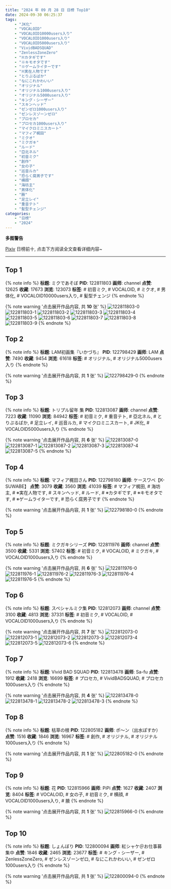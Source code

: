 ```yaml
---
title: "2024 年 09 月 28 日 日榜 Top10"
date: 2024-09-30 06:25:37
tags:
    - "JK化"
    - "VOCALOID"
    - "VOCALOID10000users入り"
    - "VOCALOID1000users入り"
    - "VOCALOID5000users入り"
    - "VividBADSQUAD"
    - "ZenlessZoneZero"
    - "※カタギです"
    - "※キモオタです"
    - "※ゲームライターです"
    - "※実在人物です"
    - "とりぷるばか"
    - "なにこれかわいい"
    - "オリジナル"
    - "オリジナル1000users入り"
    - "オリジナル5000users入り"
    - "キング・シーザー"
    - "スキンヘッド"
    - "ゼンゼロ1000users入り"
    - "ゼンレスゾーンゼロ"
    - "プロセカ"
    - "プロセカ1000users入り"
    - "マイクロミニスカート"
    - "マフィア梶田"
    - "ミクオ"
    - "ミクガキ"
    - "ルード"
    - "亞北ネル"
    - "初音ミク"
    - "創作"
    - "女の子"
    - "巡音ルカ"
    - "恐らく腐男子です"
    - "横顔"
    - "海坊主"
    - "男体化"
    - "腋"
    - "足立レイ"
    - "重音テト"
    - "髪型チェンジ"
categories:
    - "日榜"
    - "2024"
---
```


<i class="fa fa-triangle-exclamation"></i>**多图警告**<i class="fa fa-triangle-exclamation"></i>

[Pixiv](https://www.pixiv.net/) 日榜前十, 点击下方阅读全文查看详细内容~

<!-- more -->

---

## Top 1

{% note info %}
**标题**: ミクであそぼ
**PID**: 122811803 **画师**: channel
**点赞**: 12625 **收藏**: 17673 **浏览**: 123073
**标签**: # 初音ミク, # VOCALOID, # ミクオ, # 男体化, # VOCALOID10000users入り, # 髪型チェンジ
{% endnote %}

{% note warning '点击展开作品内容, 共 **10** 张' %}
![122811803-0](https://i.pixiv.re/img-original/img/2024/09/27/16/16/46/122811803_p0.jpg)
![122811803-1](https://i.pixiv.re/img-original/img/2024/09/27/16/16/46/122811803_p1.jpg)
![122811803-2](https://i.pixiv.re/img-original/img/2024/09/27/16/16/46/122811803_p2.jpg)
![122811803-3](https://i.pixiv.re/img-original/img/2024/09/27/16/16/46/122811803_p3.jpg)
![122811803-4](https://i.pixiv.re/img-original/img/2024/09/27/16/16/46/122811803_p4.jpg)
![122811803-5](https://i.pixiv.re/img-original/img/2024/09/27/16/16/46/122811803_p5.jpg)
![122811803-6](https://i.pixiv.re/img-original/img/2024/09/27/16/16/46/122811803_p6.jpg)
![122811803-7](https://i.pixiv.re/img-original/img/2024/09/27/16/16/46/122811803_p7.jpg)
![122811803-8](https://i.pixiv.re/img-original/img/2024/09/27/16/16/46/122811803_p8.jpg)
![122811803-9](https://i.pixiv.re/img-original/img/2024/09/27/16/16/46/122811803_p9.jpg)
{% endnote %}

## Top 2

{% note info %}
**标题**: LAM初画集『いかづち』
**PID**: 122798429 **画师**: LAM
**点赞**: 7490 **收藏**: 9454 **浏览**: 61618
**标签**: # オリジナル, # オリジナル5000users入り
{% endnote %}

{% note warning '点击展开作品内容, 共 **1** 张' %}
![122798429-0](https://i.pixiv.re/img-original/img/2024/09/27/00/02/24/122798429_p0.jpg)
{% endnote %}

## Top 3

{% note info %}
**标题**: トリプル留年 集
**PID**: 122813087 **画师**: channel
**点赞**: 7223 **收藏**: 11090 **浏览**: 84942
**标签**: # 初音ミク, # 重音テト, # 亞北ネル, # とりぷるばか, # 足立レイ, # 巡音ルカ, # マイクロミニスカート, # JK化, # VOCALOID5000users入り
{% endnote %}

{% note warning '点击展开作品内容, 共 **6** 张' %}
![122813087-0](https://i.pixiv.re/img-original/img/2024/09/27/16/50/09/122813087_p0.jpg)
![122813087-1](https://i.pixiv.re/img-original/img/2024/09/27/16/50/09/122813087_p1.jpg)
![122813087-2](https://i.pixiv.re/img-original/img/2024/09/27/16/50/09/122813087_p2.jpg)
![122813087-3](https://i.pixiv.re/img-original/img/2024/09/27/16/50/09/122813087_p3.jpg)
![122813087-4](https://i.pixiv.re/img-original/img/2024/09/27/16/50/09/122813087_p4.jpg)
![122813087-5](https://i.pixiv.re/img-original/img/2024/09/27/16/50/09/122813087_p5.jpg)
{% endnote %}

## Top 4

{% note info %}
**标题**: マフィア梶田さん
**PID**: 122798180 **画师**: ケースワベ【K-SUWABE】
**点赞**: 3079 **收藏**: 3560 **浏览**: 41039
**标签**: # マフィア梶田, # 海坊主, # ※実在人物です, # スキンヘッド, # ルード, # ※カタギです, # ※キモオタです, # ※ゲームライターです, # 恐らく腐男子です
{% endnote %}

{% note warning '点击展开作品内容, 共 **1** 张' %}
![122798180-0](https://i.pixiv.re/img-original/img/2024/09/27/00/00/29/122798180_p0.jpg)
{% endnote %}

## Top 5

{% note info %}
**标题**: ミクガキシリーズ
**PID**: 122811976 **画师**: channel
**点赞**: 3500 **收藏**: 5331 **浏览**: 57402
**标签**: # 初音ミク, # VOCALOID, # ミクガキ, # VOCALOID1000users入り
{% endnote %}

{% note warning '点击展开作品内容, 共 **6** 张' %}
![122811976-0](https://i.pixiv.re/img-original/img/2024/09/27/15/40/36/122811976_p0.jpg)
![122811976-1](https://i.pixiv.re/img-original/img/2024/09/27/15/40/36/122811976_p1.jpg)
![122811976-2](https://i.pixiv.re/img-original/img/2024/09/27/15/40/36/122811976_p2.jpg)
![122811976-3](https://i.pixiv.re/img-original/img/2024/09/27/15/40/36/122811976_p3.jpg)
![122811976-4](https://i.pixiv.re/img-original/img/2024/09/27/15/40/36/122811976_p4.jpg)
![122811976-5](https://i.pixiv.re/img-original/img/2024/09/27/15/40/36/122811976_p5.jpg)
{% endnote %}

## Top 6

{% note info %}
**标题**: スペシャルミク集
**PID**: 122812073 **画师**: channel
**点赞**: 3100 **收藏**: 4813 **浏览**: 37331
**标签**: # 初音ミク, # VOCALOID, # VOCALOID1000users入り
{% endnote %}

{% note warning '点击展开作品内容, 共 **7** 张' %}
![122812073-0](https://i.pixiv.re/img-original/img/2024/09/27/16/52/00/122812073_p0.jpg)
![122812073-1](https://i.pixiv.re/img-original/img/2024/09/27/16/52/00/122812073_p1.jpg)
![122812073-2](https://i.pixiv.re/img-original/img/2024/09/27/16/52/00/122812073_p2.jpg)
![122812073-3](https://i.pixiv.re/img-original/img/2024/09/27/16/52/00/122812073_p3.jpg)
![122812073-4](https://i.pixiv.re/img-original/img/2024/09/27/16/52/00/122812073_p4.jpg)
![122812073-5](https://i.pixiv.re/img-original/img/2024/09/27/16/52/00/122812073_p5.jpg)
![122812073-6](https://i.pixiv.re/img-original/img/2024/09/27/16/52/00/122812073_p6.jpg)
{% endnote %}

## Top 7

{% note info %}
**标题**: Vivid BAD SQUAD
**PID**: 122813478 **画师**: Sa-fu
**点赞**: 1912 **收藏**: 2418 **浏览**: 16699
**标签**: # プロセカ, # VividBADSQUAD, # プロセカ1000users入り
{% endnote %}

{% note warning '点击展开作品内容, 共 **4** 张' %}
![122813478-0](https://i.pixiv.re/img-original/img/2024/09/27/17/09/44/122813478_p0.jpg)
![122813478-1](https://i.pixiv.re/img-original/img/2024/09/27/17/09/44/122813478_p1.jpg)
![122813478-2](https://i.pixiv.re/img-original/img/2024/09/27/17/09/44/122813478_p2.jpg)
![122813478-3](https://i.pixiv.re/img-original/img/2024/09/27/17/09/44/122813478_p3.jpg)
{% endnote %}

## Top 8

{% note info %}
**标题**: 枯草の根
**PID**: 122805182 **画师**: ポ～ン（出水ぽすか）
**点赞**: 1516 **收藏**: 1846 **浏览**: 16967
**标签**: # 創作, # オリジナル, # オリジナル1000users入り
{% endnote %}

{% note warning '点击展开作品内容, 共 **1** 张' %}
![122805182-0](https://i.pixiv.re/img-original/img/2024/09/27/07/30/02/122805182_p0.jpg)
{% endnote %}

## Top 9

{% note info %}
**标题**: 花
**PID**: 122815966 **画师**: PiPi
**点赞**: 1627 **收藏**: 2407 **浏览**: 8404
**标签**: # VOCALOID, # 女の子, # 初音ミク, # 横顔, # VOCALOID1000users入り, # 腋
{% endnote %}

{% note warning '点击展开作品内容, 共 **1** 张' %}
![122815966-0](https://i.pixiv.re/img-original/img/2024/09/27/18/55/07/122815966_p0.png)
{% endnote %}

## Top 10

{% note info %}
**标题**: しょんぼり
**PID**: 122800094 **画师**: 紅シャケ＠お仕事募集中
**点赞**: 1846 **收藏**: 2465 **浏览**: 23677
**标签**: # キング・シーザー, # ZenlessZoneZero, # ゼンレスゾーンゼロ, # なにこれかわいい, # ゼンゼロ1000users入り
{% endnote %}

{% note warning '点击展开作品内容, 共 **1** 张' %}
![122800094-0](https://i.pixiv.re/img-original/img/2024/09/27/00/59/52/122800094_p0.jpg)
{% endnote %}
